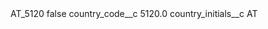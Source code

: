 <?xml version="1.0" encoding="UTF-8"?>
<CustomMetadata xmlns="http://soap.sforce.com/2006/04/metadata" xmlns:xsi="http://www.w3.org/2001/XMLSchema-instance" xmlns:xsd="http://www.w3.org/2001/XMLSchema">
    <label>AT_5120</label>
    <protected>false</protected>
    <values>
        <field>country_code__c</field>
        <value xsi:type="xsd:double">5120.0</value>
    </values>
    <values>
        <field>country_initials__c</field>
        <value xsi:type="xsd:string">AT</value>
    </values>
</CustomMetadata>
